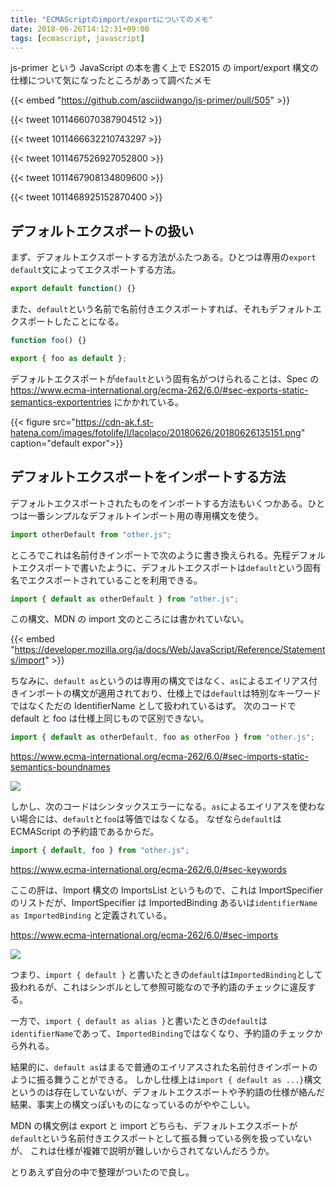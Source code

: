 ```yaml
---
title: "ECMAScriptのimport/exportについてのメモ"
date: 2018-06-26T14:12:31+09:00
tags: [ecmascript, javascript]
---
```


js-primer という JavaScript の本を書く上で ES2015 の import/export 構文の仕様について気になったところがあって調べたメモ

{{< embed "https://github.com/asciidwango/js-primer/pull/505" >}}

{{< tweet 1011466070387904512 >}}

{{< tweet 1011466632210743297 >}}

{{< tweet 1011467526927052800 >}}

{{< tweet 1011467908134809600 >}}

{{< tweet 1011468925152870400 >}}

## デフォルトエクスポートの扱い

まず、デフォルトエクスポートする方法がふたつある。ひとつは専用の`export default`文によってエクスポートする方法。

```js
export default function() {}
```

また、`default`という名前で名前付きエクスポートすれば、それもデフォルトエクスポートしたことになる。

```js
function foo() {}

export { foo as default };
```

デフォルトエクスポートが`default`という固有名がつけられることは、Spec の
https://www.ecma-international.org/ecma-262/6.0/#sec-exports-static-semantics-exportentries にかかれている。

{{< figure src="https://cdn-ak.f.st-hatena.com/images/fotolife/l/lacolaco/20180626/20180626135151.png" caption="default expor">}}

## デフォルトエクスポートをインポートする方法

デフォルトエクスポートされたものをインポートする方法もいくつかある。ひとつは一番シンプルなデフォルトインポート用の専用構文を使う。

```js
import otherDefault from "other.js";
```

ところでこれは名前付きインポートで次のように書き換えられる。先程デフォルトエクスポートで書いたように、デフォルトエクスポートは`default`という固有名でエクスポートされていることを利用できる。

```js
import { default as otherDefault } from "other.js";
```

この構文、MDN の import 文のところには書かれていない。

{{< embed "https://developer.mozilla.org/ja/docs/Web/JavaScript/Reference/Statements/import" >}}

ちなみに、`default as`というのは専用の構文ではなく、`as`によるエイリアス付きインポートの構文が適用されており、仕様上では`default`は特別なキーワードではなくただの IdentifierName として扱われているはず。
次のコードで default と foo は仕様上同じもので区別できない。

```js
import { default as otherDefault, foo as otherFoo } from "other.js";
```

https://www.ecma-international.org/ecma-262/6.0/#sec-imports-static-semantics-boundnames

![](https://cdn-ak.f.st-hatena.com/images/fotolife/l/lacolaco/20180626/20180626135841.png)

しかし、次のコードはシンタックスエラーになる。`as`によるエイリアスを使わない場合には、`default`と`foo`は等価ではなくなる。
なぜなら`default`は ECMAScript の予約語であるからだ。

```js
import { default, foo } from "other.js";
```

https://www.ecma-international.org/ecma-262/6.0/#sec-keywords

ここの肝は、Import 構文の ImportsList というもので、これは ImportSpecifier のリストだが、ImportSpecifier は ImportedBinding あるいは`identifierName as ImportedBinding` と定義されている。

https://www.ecma-international.org/ecma-262/6.0/#sec-imports

![](https://cdn-ak.f.st-hatena.com/images/fotolife/l/lacolaco/20180626/20180626140548.png)

つまり、`import { default }` と書いたときの`default`は`ImportedBinding`として扱われるが、これはシンボルとして参照可能なので予約語のチェックに違反する。

一方で、`import { default as alias }`と書いたときの`default`は`identifierName`であって、`ImportedBinding`ではなくなり、予約語のチェックから外れる。

結果的に、`default as`はまるで普通のエイリアスされた名前付きインポートのように振る舞うことができる。
しかし仕様上は`import { default as ...}`構文というのは存在していないが、デフォルトエクスポートや予約語の仕様が絡んだ結果、事実上の構文っぽいものになっているのがややこしい。

MDN の構文例は export と import どちらも、デフォルトエクスポートが`default`という名前付きエクスポートとして振る舞っている例を扱っていないが、
これは仕様が複雑で説明が難しいからされてないんだろうか。

とりあえず自分の中で整理がついたので良し。
